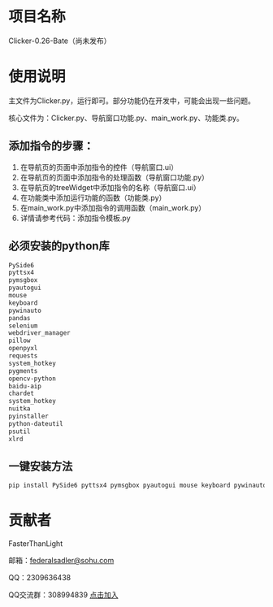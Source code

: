 # 项目名称
Clicker-0.26-Bate（尚未发布）
# 使用说明
主文件为Clicker.py，运行即可。部分功能仍在开发中，可能会出现一些问题。

核心文件为：Clicker.py、导航窗口功能.py、main_work.py、功能类.py。
## 添加指令的步骤：
1. 在导航页的页面中添加指令的控件（导航窗口.ui）
2. 在导航页的页面中添加指令的处理函数（导航窗口功能.py）
3. 在导航页的treeWidget中添加指令的名称（导航窗口.ui）
4. 在功能类中添加运行功能的函数（功能类.py）
5. 在main_work.py中添加指令的调用函数（main_work.py）
6. 详情请参考代码：添加指令模板.py
## 必须安装的python库
```txt
PySide6
pyttsx4
pymsgbox
pyautogui
mouse
keyboard
pywinauto
pandas
selenium
webdriver_manager
pillow
openpyxl
requests
system_hotkey
pygments
opencv-python
baidu-aip
chardet
system_hotkey
nuitka
pyinstaller
python-dateutil
psutil
xlrd
```
## 一键安装方法
```txt
pip install PySide6 pyttsx4 pymsgbox pyautogui mouse keyboard pywinauto pandas selenium webdriver_manager pillow openpyxl requests system_hotkey pygments opencv-python baidu-aip chardet nuitka pyinstaller python-dateutil psutil xlrd
```
# 贡献者
FasterThanLight

邮箱：federalsadler@sohu.com

QQ：2309636438

QQ交流群：308994839    [点击加入](https://qm.qq.com/q/3ih3PE16Mg)